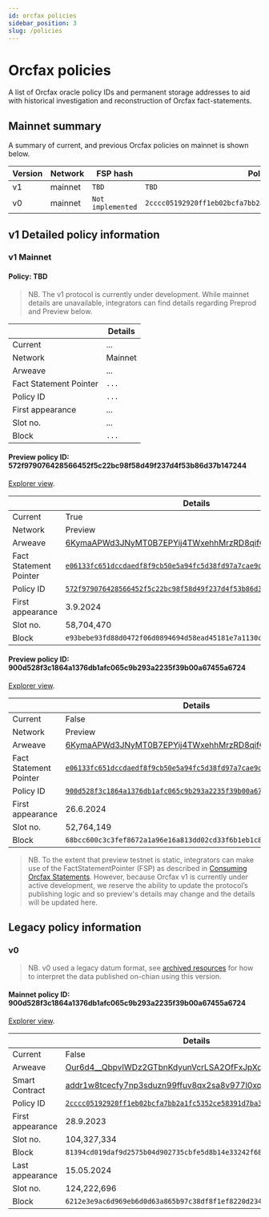 ```yaml
---
id: orcfax policies
sidebar_position: 3
slug: /policies
---
```


# Orcfax policies

A list of Orcfax oracle policy IDs and permanent storage addresses to aid with
historical investigation and reconstruction of Orcfax fact-statements.

## Mainnet summary

A summary of current, and previous Orcfax policies on mainnet is shown below.

| Version | Network | FSP hash                                                           | Policy                                                             | Date Start | Date End |
| ------- | ------- | ------------------------------------------------------------------ | ------------------------------------------------------------------ | ---------- | -------- |
| v1      | mainnet | `TBD` | `TBD` | TBD | TBD |
| v0      | mainnet | `Not implemented` | `2cccc05192920ff1eb02bcfa7bb2a1fc5352ce58391d7ba3c66a555b` | 28.09.2023 | 15.05.2024 |

## v1 Detailed policy information

### v1 Mainnet

<!-- Order should run chronologically in descending order, i.e. newest first -->

#### Policy: TBD

> NB. The v1 protocol is currently under development. While mainnet details are
unavailable, integrators can find details regarding Preprod and Preview below.

|                        | Details |
|------------------------|---------|
| Current                | ... |
| Network                | Mainnet |
| Arweave                | ... |
| Fact Statement Pointer | `...` |
| Policy ID              | `...` |
| First appearance       | ... |
| Slot no.               | ... |
| Block                  | `...` |

#### Preview policy ID: 572f979076428566452f5c22bc98f58d49f237d4f53b86d37b147244

[Explorer view][cexplorer-preview-policy-2].

|                        | Details |
|------------------------|---------|
| Current                | True |
| Network                | Preview |
| Arweave                | [6KymaAPWd3JNyMT0B7EPYij4TWxehhMrzRD8qifCSLs][arweave-preview]|
| Fact Statement Pointer | [`e06133fc651dccdaedf8f9cb50e5a94fc5d38fd97a7cae9cc81016893dd86f8d`][cexplorer-preview-fsp] |
| Policy ID              | [`572f979076428566452f5c22bc98f58d49f237d4f53b86d37b147244`][cexplorer-preview-policy-2] |
| First appearance       | 3.9.2024 |
| Slot no.               | 58,704,470 |
| Block                  | `e93bebe93fd88d0472f06d0894694d58ead45181e7a1130c59f464532cb75786` |

[cexplorer-preview-policy-2]: https://preview.cexplorer.io/policy/572f979076428566452f5c22bc98f58d49f237d4f53b86d37b147244/mint#data

#### Preview policy ID: 900d528f3c1864a1376db1afc065c9b293a2235f39b00a67455a6724

[Explorer view][cexplorer-preview-policy-1].

|                        | Details |
|------------------------|---------|
| Current                | False |
| Network                | Preview |
| Arweave                | [6KymaAPWd3JNyMT0B7EPYij4TWxehhMrzRD8qifCSLs][arweave-preview]|
| Fact Statement Pointer | [`e06133fc651dccdaedf8f9cb50e5a94fc5d38fd97a7cae9cc81016893dd86f8d`][cexplorer-preview-fsp] |
| Policy ID              | [`900d528f3c1864a1376db1afc065c9b293a2235f39b00a67455a6724`][cexplorer-preview-policy-1] |
| First appearance       | 26.6.2024 |
| Slot no.               | 52,764,149 |
| Block                  | `68bcc600c3c3fef8672a1a96e16a813dd02cd33f6b1eb1c8e464b4b0469dc752` |

[arweave-preview]: https://arscan.io/address/6KymaAPWd3JNyMT0B7EPYij4TWxehhMrzRD8qifCSLs
[cexplorer-preview-fsp]: https://preview.cexplorer.io/policy/0690081bc113f74e04640ea78a87d88abbd2f18831c44c4064524230
[cexplorer-preview-policy-1]: https://preview.cexplorer.io/policy/900d528f3c1864a1376db1afc065c9b293a2235f39b00a67455a6724/mint#data

> NB. To the extent that preview testnet is static, integrators can make use of
the FactStatementPointer (FSP) as described in
[Consuming Orcfax Statements][consume]. However, because Orcfax v1 is currently
under active development, we reserve the ability to update the protocol’s
publishing logic and so preview's details may change and the details will be
updated here.

[consume]: ./consume.md

## Legacy policy information

### v0

> NB. v0 used a legacy datum format, see [archived resources][archive-1] for how
to interpret the data published on-chian using this version.

[archive-1]: archived-resources#in-use

<!-- Order should run chronologically in descending order, i.e. newest first -->

#### Mainnet policy ID: 900d528f3c1864a1376db1afc065c9b293a2235f39b00a67455a6724

[Explorer view][cexplorer-mainnet-v0-policy].

|                  | Details |
|------------------|---------|
| Current          | False |
| Arweave          | [Our6d4__QbpvIWDz2GTbnKdyunVcrLSA2OfFxJpXdzQ][arweave-mainnet-v0]|
| Smart Contract   | [addr1w8tcecfy7np3sduzn99ffuv8qx2sa8v977l0xql8ca7lgkgq7lqh2][cexplorer-mainnet-v0-sc]
| Policy ID        | [`2cccc05192920ff1eb02bcfa7bb2a1fc5352ce58391d7ba3c66a555b`][cexplorer-mainnet-v0-policy] |
| First appearance | 28.9.2023 |
| Slot no.         | 104,327,334 |
| Block            | `81394cd019daf9d2575b04d902735cbfe5d8b14e33242f6810664b911fe81798` |
| Last appearance  | 15.05.2024 |
| Slot no.         | 124,222,696 |
| Block            | `6212e3e9ac6d969eb6d0d63a865b97c38df8f1ef8220d2340aaa91df25879247` |

[arweave-mainnet-v0]: https://arscan.io/address/Our6d4__QbpvIWDz2GTbnKdyunVcrLSA2OfFxJpXdzQ
[cexplorer-mainnet-v0-sc]: https://cexplorer.io/address/addr1w8tcecfy7np3sduzn99ffuv8qx2sa8v977l0xql8ca7lgkgq7lqh2
[cexplorer-mainnet-v0-policy]: https://cexplorer.io/policy/2cccc05192920ff1eb02bcfa7bb2a1fc5352ce58391d7ba3c66a555b
